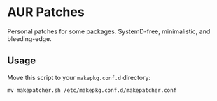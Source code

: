 AUR Patches
===========

Personal patches for some packages.
SystemD-free, minimalistic, and bleeding-edge.

Usage
-----

Move this script to your `makepkg.conf.d` directory:
```shell
mv makepatcher.sh /etc/makepkg.conf.d/makepatcher.conf
```

